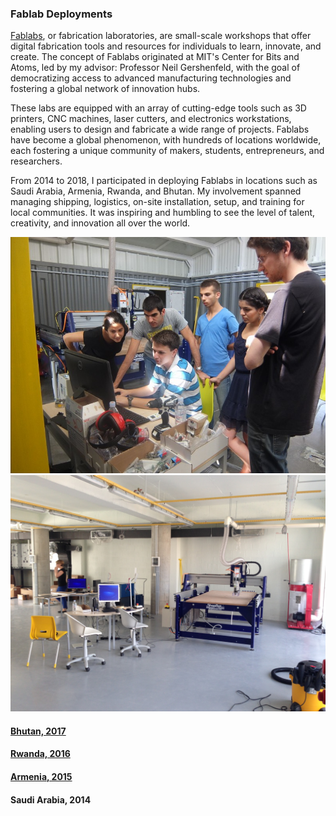 ### Fablab Deployments

[Fablabs](https://www.fablabs.io/), or fabrication laboratories, are small-scale workshops that offer digital fabrication tools and resources for individuals to learn, innovate, and create. The concept of Fablabs originated at MIT's Center for Bits and Atoms, led by my advisor: Professor Neil Gershenfeld, with the goal of democratizing access to advanced manufacturing technologies and fostering a global network of innovation hubs.

These labs are equipped with an array of cutting-edge tools such as 3D printers, CNC machines, laser cutters, and electronics workstations, enabling users to design and fabricate a wide range of projects. Fablabs have become a global phenomenon, with hundreds of locations worldwide, each fostering a unique community of makers, students, entrepreneurs, and researchers.

From 2014 to 2018, I participated in deploying Fablabs in locations such as Saudi Arabia, Armenia, Rwanda, and Bhutan. My involvement spanned managing shipping, logistics, on-site installation, setup, and training for local communities. It was inspiring and humbling to see the level of talent, creativity, and innovation all over the world.

<div class="image-row">
    <img src="content/fablabs/armenia/yerevan_training.jpg">
    <img src="content/fablabs/armenia/IMG_5454.JPG">
</div>

#### [Bhutan, 2017](https://www.fablab.bt/)

#### [Rwanda, 2016](content/fablabs/rwanda/index.html)

#### [Armenia, 2015](content/fablabs/armenia/index.html)

#### Saudi Arabia, 2014